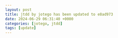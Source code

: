 ```yaml
---
layout: post
title: jtdd by jotego has been updated to e8ad973
date: 2024-06-29 06:31:40 +0000
categories: [jotego, jtdd]
tags: [update]
---
```



